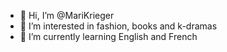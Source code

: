 - 👋 Hi, I’m @MariKrieger
- 👀 I’m interested in fashion, books and k-dramas
- 🌱 I’m currently learning English and French


<!---
MariKrieger/MariKrieger is a ✨ special ✨ repository because its `README.md` (this file) appears on your GitHub profile.
You can click the Preview link to take a look at your changes.
--->

